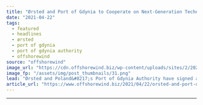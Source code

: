 ```yaml
---
title: "Ørsted and Port of Gdynia to Cooperate on Next-Generation Technology Development"
date: "2021-04-22"
tags: 
  - featured
  - headlines
  - ørsted
  - port of gdynia
  - port of gdynia authority
  - offshorewind
source: "offshorewind"
image_url: "https://cdn.offshorewind.biz/wp-content/uploads/sites/2/2021/04/21163003/%C3%98rsted-and-Port-of-Gdynia.png"
image_fp: "/assets/img/post_thumbnails/31.png"
lead: "Ørsted and Poland&#8217;s Port of Gdynia Authority have signed a Letter of Intent to"
article_url: "https://www.offshorewind.biz/2021/04/22/orsted-and-port-of-gdynia-to-cooperate-on-next-generation-technology-development/"
---
```


---
